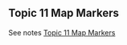 ## Topic 11 Map Markers

See notes [Topic 11 Map Markers](https://edward2.solent.ac.uk/course/mad/part11.xhtml) 

